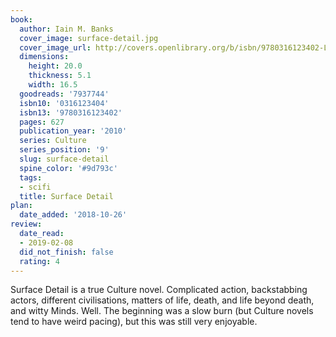 ```yaml
---
book:
  author: Iain M. Banks
  cover_image: surface-detail.jpg
  cover_image_url: http://covers.openlibrary.org/b/isbn/9780316123402-L.jpg
  dimensions:
    height: 20.0
    thickness: 5.1
    width: 16.5
  goodreads: '7937744'
  isbn10: '0316123404'
  isbn13: '9780316123402'
  pages: 627
  publication_year: '2010'
  series: Culture
  series_position: '9'
  slug: surface-detail
  spine_color: '#9d793c'
  tags:
  - scifi
  title: Surface Detail
plan:
  date_added: '2018-10-26'
review:
  date_read:
  - 2019-02-08
  did_not_finish: false
  rating: 4
---
```


Surface Detail is a true Culture novel. Complicated action, backstabbing actors, different civilisations, matters of life, death, and life beyond death, and witty Minds. Well. The beginning was a slow burn (but Culture novels tend to have weird pacing), but this was still very enjoyable.
